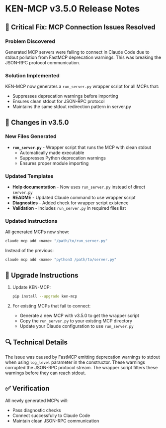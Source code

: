 # KEN-MCP v3.5.0 Release Notes

## 🎯 Critical Fix: MCP Connection Issues Resolved

### Problem Discovered
Generated MCP servers were failing to connect in Claude Code due to stdout pollution from FastMCP deprecation warnings. This was breaking the JSON-RPC protocol communication.

### Solution Implemented
KEN-MCP now generates a `run_server.py` wrapper script for all MCPs that:
- Suppresses deprecation warnings before importing
- Ensures clean stdout for JSON-RPC protocol
- Maintains the same stdout redirection pattern in server.py

## 🔄 Changes in v3.5.0

### New Files Generated
- **`run_server.py`** - Wrapper script that runs the MCP with clean stdout
  - Automatically made executable
  - Suppresses Python deprecation warnings
  - Ensures proper module importing

### Updated Templates
- **Help documentation** - Now uses `run_server.py` instead of direct `server.py`
- **README** - Updated Claude command to use wrapper script
- **Diagnostics** - Added check for wrapper script existence
- **Validation** - Includes `run_server.py` in required files list

### Updated Instructions
All generated MCPs now show:
```bash
claude mcp add <name> "/path/to/run_server.py"
```
Instead of the previous:
```bash
claude mcp add <name> "python3 /path/to/server.py"
```

## 🚀 Upgrade Instructions

1. Update KEN-MCP:
   ```bash
   pip install --upgrade ken-mcp
   ```

2. For existing MCPs that fail to connect:
   - Generate a new MCP with v3.5.0 to get the wrapper script
   - Copy the `run_server.py` to your existing MCP directory
   - Update your Claude configuration to use `run_server.py`

## 🔍 Technical Details

The issue was caused by FastMCP emitting deprecation warnings to stdout when using `log_level` parameter in the constructor. These warnings corrupted the JSON-RPC protocol stream. The wrapper script filters these warnings before they can reach stdout.

## ✅ Verification

All newly generated MCPs will:
- Pass diagnostic checks
- Connect successfully to Claude Code
- Maintain clean JSON-RPC communication